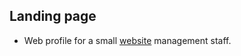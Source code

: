 ## Landing page
- Web profile for a small [website](https://teamwork-staff.pages.dev/) management staff.
